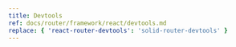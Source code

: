 ```yaml
---
title: Devtools
ref: docs/router/framework/react/devtools.md
replace: { 'react-router-devtools': 'solid-router-devtools' }
---
```

